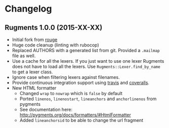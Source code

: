 # Changelog

## Rugments 1.0.0 (2015-XX-XX)

* Initial fork from [rouge](https://github.com/jneen/rouge)
* Huge code cleanup (linting with rubocop)
* Replaced AUTHORS with a generated list from git. Provided a `.mailmap` file as well.
* Use a cache for all the lexers. If you just want to use one lexer Rugments
  does not have to load all the lexers. Use `Rugments::Lexer.find_by_name` to
  get a lexer class.
* Ignore case when filtering lexers against filenames.
* Provide continuous integration support using [travis](https://travis-ci.org/rumpelsepp/rugments)
  and [coveralls](https://coveralls.io/r/rumpelsepp/rugments).
* New HTML formatter
  * Changed `wrap` to `nowrap` which is `false` by default
  * Ported `linenos`, `linenostart`, `lineanchors` and `anchorlinenos` from pygments
  * See documentation here: http://pygments.org/docs/formatters/#HtmlFormatter
  * Added `lineanchorsid` to be able to change the url fragment
